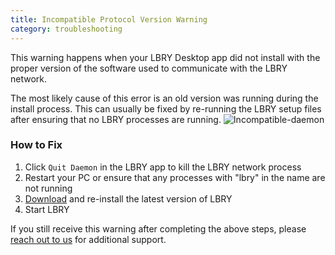 ```yaml
---
title: Incompatible Protocol Version Warning
category: troubleshooting
---
```


This warning happens when your LBRY Desktop app did not install with the proper version of the software used to communicate with the LBRY network.

The most likely cause of this error is an old version was running during the install process.  This can usually be fixed by re-running the LBRY setup files after ensuring that no LBRY processes are running.
![Incompatible-daemon](https://spee.ch/b/incompatible-protocol.png)

### How to Fix

1. Click `Quit Daemon` in the LBRY app to kill the LBRY network process
2. Restart your PC or ensure that any processes with "lbry" in the name are not running
3. [Download](https://github.com/lbryio/lbry-desktop/releases) and re-install the latest version of LBRY
4. Start LBRY

If you still receive this warning after completing the above steps, please [reach out to us](/faq/how-to-report-bugs) for additional support.
